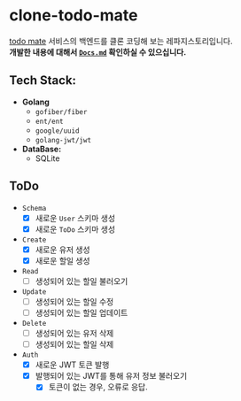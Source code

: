 # clone-todo-mate
[todo mate](https://www.todomate.net/#/) 서비스의 백엔드를 클론 코딩해 보는 레파지스토리입니다.  
**개발한 내용에 대해서 [`Docs.md`](./docs/Docs.md) 확인하실 수 있으십니다.**

## Tech Stack:
- **Golang**
  - `gofiber/fiber`
  - `ent/ent`
  - `google/uuid`
  - `golang-jwt/jwt`
- **DataBase:**
  - SQLite

## ToDo
- `Schema`
  - [X] 새로운 `User` 스키마 생성
  - [X] 새로운 `ToDo` 스키마 생성
- `Create`
  - [X] 새로운 유저 생성
  - [X] 새로운 할일 생성
- `Read`
  - [ ] 생성되어 있는 할일 불러오기
- `Update`
  - [ ] 생성되어 있는 할일 수정
  - [ ] 생성되어 있는 할일 업데이트
- `Delete`
  - [ ] 생성되어 있는 유저 삭제
  - [ ] 생성되어 있는 할일 삭제
- `Auth`
  - [X] 새로운 JWT 토큰 발행
  - [X] 발행되어 있는 JWT를 통해 유저 정보 불러오기
    - [X] 토큰이 없는 경우, 오류로 응답.
